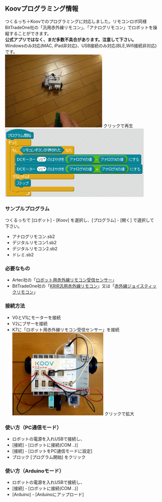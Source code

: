 ## Koovプログラミング情報

つくるっち＋Koovでのプログラミングに対応しました。リモコンロボ同様 BitTradeOne社の「汎用赤外線リモコン」、「アナログリモコン」でロボットを操縦することができます。  
**公式アプリではなく、まだ多数不具合があります。注意して下さい。**  
Windowsのみ対応(MAC, iPad非対応)、USB接続のみ対応(BLE,Wifi接続非対応)です。  
<a href="http://sohta02.web.fc2.com/images/MAQ04939_.mp4"><img src="images/MAQ04939_.png" width="320" height="240" border="0" /></a> クリックで再生  
![image7](images/image7.png)

### サンプルプログラム
つくるっちで [ロボット] - [Koov] を選択し、[プログラム] - [開く] で選択して下さい。
- アナログリモコン.sb2
- デジタルリモコン1.sb2
- デジタルリモコン2.sb2
- ドレミ.sb2

### 必要なもの
- Artec社の「[ロボット用赤外線リモコン受信センサー](https://www.amazon.co.jp/dp/B00VFZ0NX8)」
- BitTradeOne社の「[KRIR汎用赤外線リモコン](https://btoshop.jp/2018/10/12/4562469772134/)」又は「[赤外線ジョイスティックリモコン](https://btoshop.jp/2020/03/16/adkrjs/)」

### 接続方法
- V0とV1にモーターを接続
- V2にブザーを接続
- K7に「ロボット用赤外線リモコン受信センサー」を接続  
<img src="images/DSC04941_.jpg" width="300" height="273" border="0" /> クリックで拡大

### 使い方（PC通信モード）
- ロボットの電源を入れUSBで接続し、
- [接続] - [ロボットに接続(COM ..)]
- [接続] - [ロボットをPC通信モードに設定]
- ブロック [プログラム開始] をクリック

### 使い方（Arduinoモード）
- ロボットの電源を入れUSBで接続し、
- [接続] - [ロボットに接続(COM ..)]
- [Arduino] - [Arduinoにアップロード]
